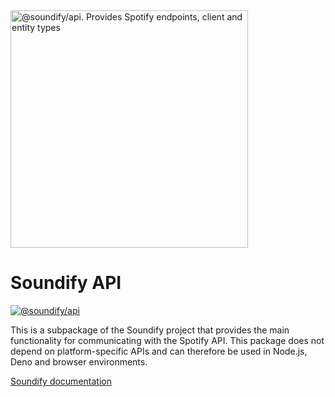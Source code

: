 <img src="https://svgshare.com/i/rnU.svg" width="380px" alt="@soundify/api. Provides Spotify endpoints, client and entity types">

# Soundify API

<a href="https://bundlejs.com/?q=%40soundify%2Fapi">
  <img src="https://img.shields.io/badge/dynamic/json?color=1DB954&label=%40soundify%2Fapi&query=$.size.uncompressedSize&url=https://deno.bundlejs.com/?q=%40soundify%2Fapi@latest" alt="@soundify/api">
</a>

This is a subpackage of the Soundify project that provides the main functionality for communicating with the Spotify API. This package does not depend on platform-specific APIs and can therefore be used in Node.js, Deno and browser environments.

[Soundify documentation](https://github.com/MellKam/soundify#readme)